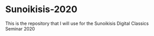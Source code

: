 # Sunoikisis-2020 
This is the repository that I will use for the Sunoikisis Digital Classics Seminar 2020
